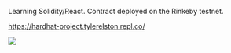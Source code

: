 Learning Solidity/React. Contract deployed on the Rinkeby testnet.

https://hardhat-project.tylerelston.repl.co/

![](https://i.imgur.com/2XzHjMY.png)
